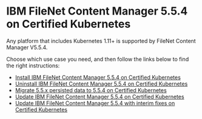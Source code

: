 # IBM FileNet Content Manager 5.5.4 on Certified Kubernetes

Any platform that includes Kubernetes 1.11+ is supported by FileNet Content Manager V5.5.4.

Choose which use case you need, and then follow the links below to find the right instructions:

- [Install IBM FileNet Content Manager 5.5.4 on Certified Kubernetes](install.md)
- [Uninstall IBM FileNet Content Manager 5.5.4 on Certified Kubernetes](uninstall.md)
- [Migrate 5.5.x persisted data to 5.5.4 on Certified Kubernetes](migrate.md)
- [Update IBM FileNet Content Manager 5.5.4 on Certified Kubernetes](update.md)
- [Update IBM FileNet Content Manager 5.5.4 with interim fixes on Certified Kubernetes](iFixesUpdate.md)

